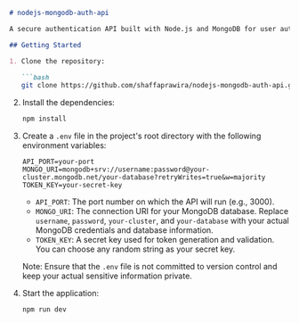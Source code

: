 ```markdown
# nodejs-mongodb-auth-api

A secure authentication API built with Node.js and MongoDB for user authentication and authorization. Implements user registration, login, and protected routes using JSON Web Tokens (JWT) for authentication and MongoDB as the database. Includes password hashing using bcrypt for enhanced security.

## Getting Started

1. Clone the repository:

   ```bash
   git clone https://github.com/shaffaprawira/nodejs-mongodb-auth-api.git
   ```

2. Install the dependencies:

   ```bash
   npm install
   ```

3. Create a `.env` file in the project's root directory with the following environment variables:

   ```
   API_PORT=your-port
   MONGO_URI=mongodb+srv://username:password@your-cluster.mongodb.net/your-database?retryWrites=true&w=majority
   TOKEN_KEY=your-secret-key
   ```

   - `API_PORT`: The port number on which the API will run (e.g., 3000).
   - `MONGO_URI`: The connection URI for your MongoDB database. Replace `username`, `password`, `your-cluster`, and `your-database` with your actual MongoDB credentials and database information.
   - `TOKEN_KEY`: A secret key used for token generation and validation. You can choose any random string as your secret key.

   Note: Ensure that the `.env` file is not committed to version control and keep your actual sensitive information private.

4. Start the application:

   ```bash
   npm run dev
   ```

